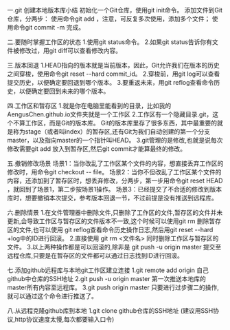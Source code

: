 一.git 创建本地版本库小结
	初始化一个Git仓库，使用git init命令。
	添加文件到Git仓库，分两步：
	使用命令git add <file>，注意，可反复多次使用，添加多个文件；
	使用命令git commit -m <message> 完成。
	
二.要随时掌握工作区的状态
	1.使用git status命令。
	2.如果git status告诉你有文件被修改过，用git diff可以查看修改内容。
	
三.版本回退
	1.HEAD指向的版本就是当前版本，因此，Git允许我们在版本的历史之间穿梭，使用命令git reset --hard commit_id。
	2.穿梭前，用git log可以查看提交历史，以便确定要回退到哪个版本。
	3.要重返未来，用git reflog查看命令历史，以便确定要回到未来的哪个版本。
	
四.工作区和暂存区
	1.就是你在电脑里能看到的目录，比如我的AengusChen.github.io文件夹就是一个工作区
	2.工作区有一个隐藏目录.git，这个不算工作区，而是Git的版本库。	Git的版本库里存了很多东西，其中最重要的就是称为stage（或者叫index）的暂存区,还有Git为我们自动创建的第一个分支master，以及指向master的一个指针叫HEAD。
	3.git管理的是修改,也就是说每次修改需要git add <file> 放入到暂存区,然后git commit才能算最终的修改。
	
五.撤销修改场景
	场景1：当你改乱了工作区某个文件的内容，想直接丢弃工作区的修改时，用命令git checkout -- file。
    场景2：当你不但改乱了工作区某个文件的内容，还添加到了暂存区时，想丢弃修改，分两步，第一步用命令git reset HEAD <file>，就回到了场景1，第二步按场景1操作。
	场景3：已经提交了不合适的修改到版本库时，想要撤销本次提交，参考版本回退一节，不过前提是没有推送到远程库。
	
六.删除情景
	1.在文件管理器中删除文件,只删除了工作区的文件,暂存区的文件并未更新,会导致工作区与暂存区的文件版本不一致,这个时候可以使用git rm 删除暂存区的文件,也可以使用 git reflog查看命令历史操作日志,然后用git reset --hard +log中的ID进行回滚。
	2.直接使用 git rm <文件名> 同时删除工作区与暂存区的文件。
	3.以上两种操作都是可以回滚的,除非是 git push -u origin master 提交至远程仓库,只要是在暂存区的文件都可以通过日志找到ID进行回滚。
	
七.添加github远程库与本地git工作区建立连接
	1.git remote add origin 自己github中仓库的SSH地址
	2.git push -u origin master 第一次推送本地库的master所有内容至远程库。
	3.git push origin master 只要进行过步骤二的操作,就可以通过这个命令进行推送了。
	
八.从远程克隆github库到本地
	1.git clone github仓库的SSH地址 (建议用SSH协议,http协议速度太慢,每次都要输入口令)